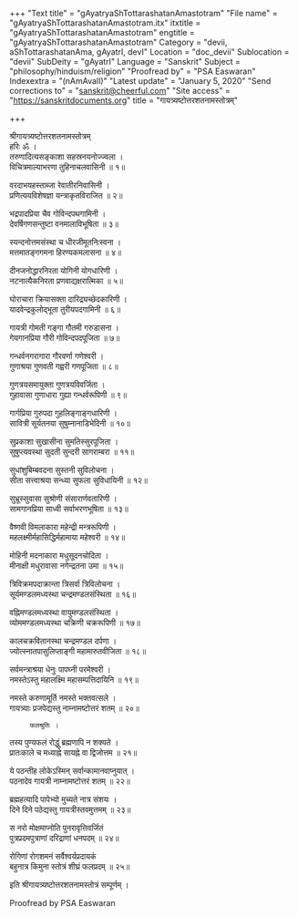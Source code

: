 +++
"Text title" = "gAyatryaShTottarashatanAmastotram"
"File name" = "gAyatryaShTottarashatanAmastotram.itx"
itxtitle = "gAyatryaShTottarashatanAmastotram"
engtitle = "gAyatryaShTottarashatanAmastotram"
Category = "devii, aShTottarashatanAma, gAyatrI, devI"
Location = "doc_devii"
Sublocation = "devii"
SubDeity = "gAyatrI"
Language = "Sanskrit"
Subject = "philosophy/hinduism/religion"
"Proofread by" = "PSA Easwaran"
Indexextra = "(nAmAvalI)"
"Latest update" = "January 5, 2020"
"Send corrections to" = "sanskrit@cheerful.com"
"Site access" = "https://sanskritdocuments.org"
title = "गायत्र्यष्टोत्तरशतनामस्तोत्रम्"

+++
  
 श्रीगायत्र्यष्टोत्तरशतनामस्तोत्रम्   
हरिः ॐ ।  
तरुणादित्यसङ्काशा सहस्रनयनोज्ज्वला ।  
विचित्रमाल्याभरणा तुहिनाचलवासिनी ॥ १॥  
  
वरदाभयहस्ताब्जा रेवातीरनिवासिनी ।  
प्रणित्ययविशेषज्ञा यन्त्राकृतविराजित ॥ २॥  
  
भद्रपादप्रिया चैव गोविन्दपथगामिनी ।  
देवर्षिगणसन्तुष्टा वनमालाविभूषिता ॥ ३॥  
  
स्यन्दनोत्तमसंस्था च धीरजीमूतनिःस्वना ।  
मत्तमातङ्गगमना हिरण्यकमलासना ॥ ४॥  
  
दीनजनोद्धारनिरता योगिनी योगधारिणी ।  
नटनात्यैकनिरता प्रणवाद्यक्षरात्मिका ॥ ५॥  
  
घोराचारा क्रियासक्ता दारिद्र्यच्छेदकारिणी ।  
यादवेन्द्रकुलोद्भूता तुरीयपदगामिनी ॥ ६॥  
  
गायत्री गोमती गङ्गा गौतमी गरुडासना ।  
गेयगानप्रिया गौरी गोविन्दपदपूजिता ॥ ७॥  
  
गन्धर्वनगरागारा गौरवर्णा गणेश्वरी ।  
गुणाश्रया गुणवती गह्वरी गणपूजिता ॥ ८॥  
  
गुणत्रयसमायुक्ता गुणत्रयविवर्जिता ।  
गुहावासा गुणाधारा गुह्या गन्धर्वरूपिणी ॥ ९॥  
  
गार्गप्रिया गुरुपदा गुहलिङ्गाङ्गधारिणी ।  
सावित्री सूर्यतनया सुषुम्नानाडिभेदिनी ॥ १०॥  
  
सुप्रकाशा सुखासीना सुमतिस्सुरपूजिता ।  
सुषुप्त्यवस्था सुदती सुन्दरी सागराम्बरा ॥ ११॥  
  
सुधांशुबिम्बवदना सुस्तनी सुविलोचना ।  
सीता सत्त्वाश्रया सन्ध्या सुफला सुविधायिनी ॥ १२॥  
  
सुभ्रूस्सुवासा सुश्रोणी संसारार्णवतारिणी ।  
सामगानप्रिया साध्वी सर्वाभरणभूषिता ॥ १३॥  
  
वैष्णवी विमलाकारा महेन्द्री मन्त्ररूपिणी ।  
महलक्ष्मीर्महासिद्धिर्महामाया महेश्वरी ॥ १४॥  
  
मोहिनी मदनाकारा मधुसूदनचोदिता ।  
मीनाक्षी मधुरावासा नगेन्द्रतना उमा ॥ १५॥  
  
त्रिविक्रमपदाक्रान्ता त्रिसर्वा त्रिविलोचना ।  
सूर्यमण्डलमध्यस्था चन्द्रमण्डलसंस्थिता ॥ १६॥  
  
वह्निमण्डलमध्यस्था वायुमण्डलसंस्थिता ।  
व्योममण्डलमध्यस्था चक्रिणी चक्ररूपिणी ॥ १७॥  
  
कालचक्रवितानस्था चन्द्रमण्डल दर्पणा ।  
ज्योत्स्नातपासुलिप्ताङ्गी महामारुतवीजिता ॥ १८॥  
  
सर्वमन्त्राश्रया धेनुः पापघ्नी परमेश्वरी ।  
नमस्तेऽस्तु महालक्ष्मि महासम्पत्तिदायिनि ॥ १९॥  
  
नमस्ते करुणामूर्ति नमस्ते भक्तवत्सले ।  
गायत्र्याः प्रजपेद्यस्तु नाम्नामष्टोत्तरं शतम् ॥ २०॥  
  
         फलश्रुतिः ।  
तस्य पुण्यफलं रोद्धुं ब्रह्मणापि न शक्यते ।  
प्रातःकाले च मध्याह्ने सायह्ने वा द्विजोत्तम ॥ २१॥  
  
ये पठन्तीह लोकेऽस्मिन् सर्वान्कामानवाप्नुयात् ।  
पठनादेव गायत्री नाम्नामष्टोत्तरं शतम् ॥ २२॥  
  
ब्रह्महत्यादि पापेभ्यो मुच्यते नात्र संशयः ।  
दिने दिने पठेद्यस्तु गायत्रीस्तवमुत्तमम् ॥ २३॥  
  
स नरो मोक्षमाप्नोति पुनरावृत्तिवर्जितं  
पुत्रप्रदमपुत्राणां दरिद्राणां धनपदम् ॥ २४॥  
  
रोगिणां रोगशमनं सर्वैश्वर्यप्रदायकं  
बहुनात्र किमुना स्तोत्रं शीघ्रं फलप्रदम् ॥ २५॥  
  
इति श्रीगायत्र्यष्टोत्तरशतनामस्तोत्रं सम्पूर्णम् ।  
  
Proofread by PSA Easwaran  
  
